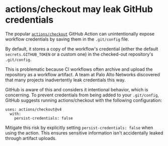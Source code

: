 # actions/checkout may leak GitHub credentials

The popular [`actions/checkout`](https://github.com/actions/checkout) GitHub Action can unintentionally expose workflow credentials by saving them in the `.git/config` file.

By default, it stores a copy of the workflow's credential (either the default `secrets.GITHUB_TOKEN` or a custom one) in the checked-out repository's `.git/config`.

This is problematic because CI workflows often archive and upload the repository as a workflow artifact. A team at Palo Alto Networks discovered that many projects inadvertently leak credentials this way.

GitHub is aware of this and considers it intentional behavior, which is concerning. To prevent credentials from being added to your `.git/config`, GitHub suggests running actions/checkout with the following configuration:

```
uses: actions/checkout@v4
  with:
    persist-credentials: false
```

Mitigate this risk by explicitly setting `persist-credentials: false` when using the action. This ensures sensitive information isn't accidentally leaked through artifact uploads.
